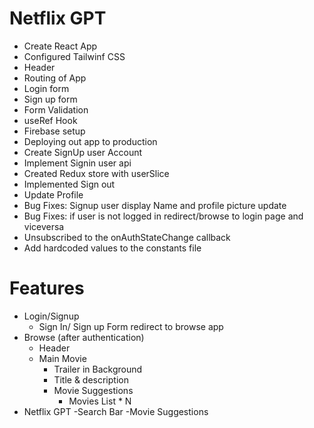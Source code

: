 # Netflix GPT

- Create React App
- Configured Tailwinf CSS
- Header
- Routing of App
- Login form
- Sign up form
- Form Validation
- useRef Hook
- Firebase setup
- Deploying out app to production
- Create SignUp user Account
- Implement Signin user api
- Created Redux store with userSlice
- Implemented Sign out
- Update Profile
- Bug Fixes: Signup user display Name and profile picture update
- Bug Fixes: if user is not logged in redirect/browse to login page and viceversa
- Unsubscribed to the onAuthStateChange callback
- Add hardcoded values to the constants file

# Features

- Login/Signup
  - Sign In/ Sign up Form
    redirect to browse app
- Browse (after authentication)
  - Header
  - Main Movie
    - Trailer in Background
    - Title & description
    - Movie Suggestions
      - Movies List \* N
- Netflix GPT
  -Search Bar
  -Movie Suggestions
